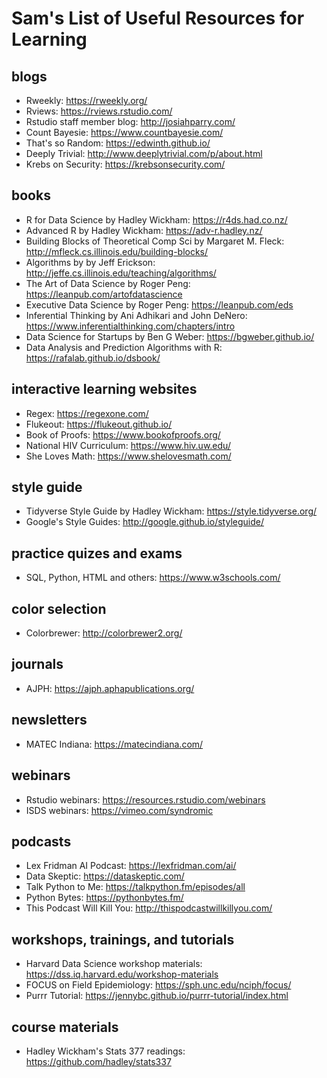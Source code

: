 # Sam's List of Useful Resources for Learning

## blogs
* Rweekly: https://rweekly.org/
* Rviews: https://rviews.rstudio.com/
* Rstudio staff member blog: http://josiahparry.com/
* Count Bayesie: https://www.countbayesie.com/
* That's so Random: https://edwinth.github.io/
* Deeply Trivial: http://www.deeplytrivial.com/p/about.html
* Krebs on Security: https://krebsonsecurity.com/

## books
* R for Data Science by Hadley Wickham: https://r4ds.had.co.nz/
* Advanced R by Hadley Wickham: https://adv-r.hadley.nz/
* Building Blocks of Theoretical Comp Sci by Margaret M. Fleck: http://mfleck.cs.illinois.edu/building-blocks/
* Algorithms by by Jeff Erickson: http://jeffe.cs.illinois.edu/teaching/algorithms/
* The Art of Data Science by Roger Peng: https://leanpub.com/artofdatascience
* Executive Data Science by Roger Peng: https://leanpub.com/eds
* Inferential Thinking by Ani Adhikari and John DeNero: https://www.inferentialthinking.com/chapters/intro
* Data Science for Startups by Ben G Weber: https://bgweber.github.io/
* Data Analysis and Prediction Algorithms with R: https://rafalab.github.io/dsbook/

## interactive learning websites
* Regex: https://regexone.com/
* Flukeout: https://flukeout.github.io/
* Book of Proofs: https://www.bookofproofs.org/
* National HIV Curriculum: https://www.hiv.uw.edu/
* She Loves Math: https://www.shelovesmath.com/ 

## style guide
* Tidyverse Style Guide by Hadley Wickham: https://style.tidyverse.org/
* Google's Style Guides: http://google.github.io/styleguide/

## practice quizes and exams
* SQL, Python, HTML and others: https://www.w3schools.com/

## color selection 
* Colorbrewer: http://colorbrewer2.org/

## journals
* AJPH: https://ajph.aphapublications.org/

## newsletters
* MATEC Indiana: https://matecindiana.com/

## webinars
* Rstudio webinars: https://resources.rstudio.com/webinars
* ISDS webinars: https://vimeo.com/syndromic

## podcasts
* Lex Fridman AI Podcast: https://lexfridman.com/ai/
* Data Skeptic: https://dataskeptic.com/
* Talk Python to Me: https://talkpython.fm/episodes/all
* Python Bytes: https://pythonbytes.fm/
* This Podcast Will Kill You: http://thispodcastwillkillyou.com/

## workshops, trainings, and tutorials
* Harvard Data Science workshop materials: https://dss.iq.harvard.edu/workshop-materials
* FOCUS on Field Epidemiology: https://sph.unc.edu/nciph/focus/ 
* Purrr Tutorial: https://jennybc.github.io/purrr-tutorial/index.html 

## course materials
* Hadley Wickham's Stats 377 readings: https://github.com/hadley/stats337 
